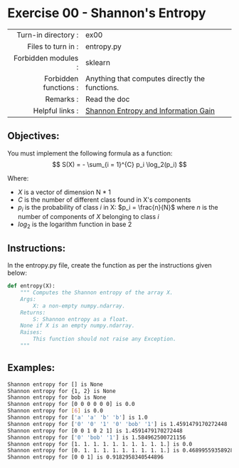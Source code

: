 # Exercise 00 - Shannon's Entropy

|                         |                    |
| -----------------------:| ------------------ |
|   Turn-in directory :   |  ex00              |
|   Files to turn in :    |  entropy.py        |
|   Forbidden modules :   |  sklearn           |
|   Forbidden functions : |  Anything that computes directly the functions. |
|   Remarks :             |  Read the doc      |
|   Helpful links :       |  [Shannon Entropy and Information Gain](https://www.youtube.com/watch?v=9r7FIXEAGvs&feature=youtu.be) |


## Objectives:

You must implement the following formula as a function: 
$$
S(X) = - \sum_{i = 1}^{C} p_i \log_2(p_i)
$$

Where:  
- $X$ is a vector of dimension N * 1
- $C$ is the number of different class found in X's components 
- $p_i$ is the probability of class $i$ in X: $p_i = \frac{n}{N}$ where $n$ is the number of components of $X$ belonging to class $i$
- $log_2$ is the logarithm function in base 2 


## Instructions:

In the entropy.py file, create the function as per the instructions given below:

```python
def entropy(X):
    """ Computes the Shannon entropy of the array X.
    Args:
        X: a non-empty numpy.ndarray.
    Returns:
        S: Shannon entropy as a float.
	None if X is an empty numpy.ndarray.
    Raises:
        This function should not raise any Exception.
    """
```

## Examples:

```bash
Shannon entropy for [] is None
Shannon entropy for {1, 2} is None
Shannon entropy for bob is None
Shannon entropy for [0 0 0 0 0 0] is 0.0
Shannon entropy for [6] is 0.0
Shannon entropy for ['a' 'a' 'b' 'b'] is 1.0
Shannon entropy for ['0' '0' '1' '0' 'bob' '1'] is 1.4591479170272448
Shannon entropy for [0 0 1 0 2 1] is 1.4591479170272448
Shannon entropy for ['0' 'bob' '1'] is 1.584962500721156
Shannon entropy for [1. 1. 1. 1. 1. 1. 1. 1. 1. 1.] is 0.0
Shannon entropy for [0. 1. 1. 1. 1. 1. 1. 1. 1. 1.] is 0.4689955935892812
Shannon entropy for [0 0 1] is 0.9182958340544896
```
